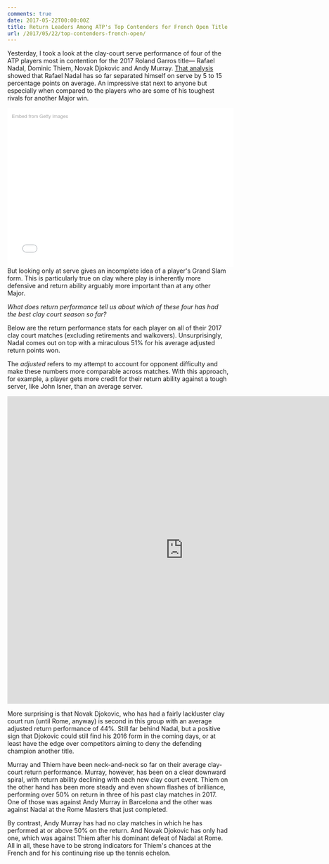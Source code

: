 ```yaml
---
comments: true
date: 2017-05-22T00:00:00Z
title: Return Leaders Among ATP's Top Contenders for French Open Title
url: /2017/05/22/top-contenders-french-open/
---
```


Yesterday, I took a look at the clay-court serve performance of four of the ATP players most in contention for the 2017 Roland Garros title&mdash; Rafael Nadal, Dominic Thiem, Novak Djokovic and Andy Murray. [That analysis](http://on-the-t.com/2017/05/21/Top-Contenders-French-Open/) showed that Rafael Nadal has so far separated himself on serve by 5 to 15 percentage points on average. An impressive stat next to anyone but especially when compared to the players who are some of his toughest rivals for another Major win. 

<!--more-->

<div class="getty embed image" style="background-color:#fff;display:inline-block;font-family:'Helvetica Neue',Helvetica,Arial,sans-serif;color:#a7a7a7;font-size:11px;width:100%;max-width:494px;float:left;padding:2%;"><div style="padding:0;margin:0;text-align:left;"><a href="http://www.gettyimages.com.au/detail/685311366" target="_blank" style="color:#a7a7a7;text-decoration:none;font-weight:normal !important;border:none;display:inline-block;">Embed from Getty Images</a></div><div style="overflow:hidden;position:relative;height:0;padding:65.824916% 0 0 0;width:100%;"><iframe src="//embed.gettyimages.com/embed/685311366?et=9Dx_N4fEQFZmfMVF3C5ICQ&tld=com.au&viewMoreLink=on&sig=EExHSI7FWUOrThI68MZwExu5lhSIf38DoXU6C1E8HK4=&caption=true" width="594" height="391" scrolling="no" frameborder="0" style="display:inline-block;position:absolute;top:0;left:0;width:100%;height:100%;margin:0;" ></iframe></div><p style="margin:0;"></p></div>

But looking only at serve gives an incomplete idea of a player's Grand Slam form. This is particularly true on clay where play is inherently more defensive and return ability arguably more important than at any other Major. 

_What does return performance tell us about which of these four has had the best clay court season so far?_

Below are the return performance stats for each player on all of their 2017 clay court matches (excluding retirements and walkovers). Unsurprisingly, Nadal comes out on top with a miraculous 51% for his average adjusted return points won. 

The _adjusted_ refers to my attempt to account for opponent difficulty and make these numbers more comparable across matches. With this approach, for example, a player gets more credit for their return ability against a tough server, like John Isner, than an average server. 


<iframe width="800" height="700" frameborder="0" scrolling="no" src="https://plot.ly/~on-the-t/1215.embed"></iframe>

More surprising is that Novak Djokovic, who has had a fairly lackluster clay court run (until Rome, anyway) is second in this group with an average adjusted return performance of 44%. Still far behind Nadal, but a positive sign that Djokovic could still find his 2016 form in the coming days, or at least have the edge over competitors aiming to deny the defending champion another title.

Murray and Thiem have been neck-and-neck so far on their average clay-court return performance. Murray, however, has been on a clear downward spiral, with return ability declining with each new clay court event. Thiem on the other hand has been more steady and even shown flashes of brilliance, performing over 50% on return in three of his past clay matches in 2017. One of those was against Andy Murray in Barcelona and the other was against Nadal at the Rome Masters that just completed. 


By contrast, Andy Murray has had no clay matches in which he has performed at or above 50% on the return. And Novak Djokovic has only had one, which was against Thiem after his dominant defeat of Nadal at Rome. All in all, these have to be strong indicators for Thiem's chances at the French and for his continuing rise up the tennis echelon.



